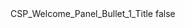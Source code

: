 <?xml version="1.0" encoding="UTF-8"?>
<CustomMetadata xmlns="http://soap.sforce.com/2006/04/metadata">
    <label>CSP_Welcome_Panel_Bullet_1_Title</label>
    <protected>false</protected>
</CustomMetadata>
